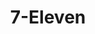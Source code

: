 ---
title: "7-Eleven"
url: /san-jose-del-monte/7-eleven-santa-maria-tungkong-mangga-road/
shop: convenience
---